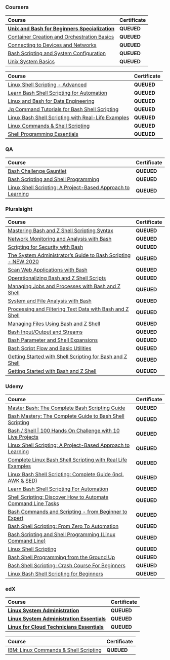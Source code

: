 ### Coursera

<div align="justify">

| Course | Certificate |
| :----- | :----- |
| [**Unix and Bash for Beginners Specialization**](https://www.coursera.org/specializations/unix-and-bash-for-beginners) | **QUEUED** |
| [Container Creation and Orchestration Basics](https://www.coursera.org/learn/codio-container-creation-and-orchestration-basics?specialization=unix-and-bash-for-beginners) | **QUEUED** |
| [Connecting to Devices and Networks](https://www.coursera.org/learn/codio-connecting-to-devices-and-networks?specialization=unix-and-bash-for-beginners) | **QUEUED** |
| [Bash Scripting and System Configuration](https://www.coursera.org/learn/codio-bash-scripting-and-system-configuration?specialization=unix-and-bash-for-beginners) | **QUEUED** |
| [Unix System Basics](https://www.coursera.org/learn/codio-unix-system-basics?specialization=unix-and-bash-for-beginners) | **QUEUED** |

</div>

<div align="justify">

| Course | Certificate |
| :----- | :----- |
| [Linux Shell Scripting - Advanced](https://www.coursera.org/learn/packt-linux-shell-scripting-advanced-wfinl) | **QUEUED** |
| [Learn Bash Shell Scripting for Automation](https://www.coursera.org/learn/packt-learn-bash-shell-scripting-for-automation-s2ztr) | **QUEUED** |
| [Linux and Bash for Data Engineering](https://www.coursera.org/learn/linux-and-bash-for-data-engineering-duke) | **QUEUED** |
| [Jq Command Tutorials for Bash Shell Scripting](https://www.coursera.org/learn/packt-jq-command-tutorials-for-bash-shell-scripting-np47k) | **QUEUED** |
| [Linux Bash Shell Scripting with Real-Life Examples](https://www.coursera.org/learn/packt-a-complete-course-on-linux-bash-shell-scripting-with-real-life-examp-icxwt) | **QUEUED** |
| [Linux Commands & Shell Scripting](https://www.coursera.org/learn/linux-commands-and-shell-scripting-bits) | **QUEUED** |
| [Shell Programming Essentials](https://www.coursera.org/learn/shell-programming-essentials) | **QUEUED** |

</div>

### QA

<div align="justify">

| Course | Certificate |
| :----- | :----- |
| [Bash Challenge Gauntlet](https://platform.qa.com/learning-paths/bash-challenge-gauntlet-7280/) | **QUEUED** |
| [Bash Scripting and Shell Programming](https://platform.qa.com/learning-paths/bash-scripting-and-shell-programming-3021/) | **QUEUED** |
| [Linux Shell Scripting: A Project-Based Approach to Learning](https://platform.qa.com/learning-paths/linux-shell-scripting-3094/) | **QUEUED** |

</div>

### Pluralsight

<div align="justify">

| Course | Certificate |
| :----- | :----- |
| [Mastering Bash and Z Shell Scripting Syntax](https://www.pluralsight.com/courses/mastering-bash-z-shell-scripting-syntax) | **QUEUED** |
| [Network Monitoring and Analysis with Bash](https://www.pluralsight.com/courses/bash-network-monitoring-analysis) | **QUEUED** |
| [Scripting for Security with Bash](https://www.pluralsight.com/courses/bash-security-scripting) | **QUEUED** |
| [The System Administrator’s Guide to Bash Scripting - NEW 2020](https://www.pluralsight.com/courses/the-system-administrators-guide-to-bash-scripting-new-2020) | **QUEUED** |
| [Scan Web Applications with Bash](https://www.pluralsight.com/courses/bash-scan-web-applications) | **QUEUED** |
| [Operationalizing Bash and Z Shell Scripts](https://www.pluralsight.com/courses/operationalizing-bash-z-shell-scripts) | **QUEUED** |
| [Managing Jobs and Processes with Bash and Z Shell](https://www.pluralsight.com/courses/managing-jobs-processes-bash-z-shell) | **QUEUED** |
| [System and File Analysis with Bash](https://www.pluralsight.com/courses/bash-system-file-analysis) | **QUEUED** |
| [Processing and Filtering Text Data with Bash and Z Shell](https://www.pluralsight.com/courses/processing-filtering-text-data-bash-z-shell) | **QUEUED** |
| [Managing Files Using Bash and Z Shell](https://www.pluralsight.com/courses/managing-files-using-bash-z-shell) | **QUEUED** |
| [Bash Input/Output and Streams](https://www.pluralsight.com/courses/bash-input-output-streams) | **QUEUED** |
| [Bash Parameter and Shell Expansions](https://www.pluralsight.com/courses/bash-parameter-shell-expansions) | **QUEUED** |
| [Bash Script Flow and Basic Utilities](https://www.pluralsight.com/courses/bash-script-flow-basic-utilities) | **QUEUED** |
| [Getting Started with Shell Scripting for Bash and Z Shell](https://www.pluralsight.com/courses/shell-scripting-bash-zshell-getting-started) | **QUEUED** |
| [Getting Started with Bash and Z Shell](https://www.pluralsight.com/courses/bash-zshell-getting-started) | **QUEUED** |

</div>

### Udemy

<div align="justify">

| Course | Certificate |
| :----- | :----- |
| [Master Bash: The Complete Bash Scripting Guide](https://www.udemy.com/course/master-bash-the-complete-bash-scripting-guide/) | **QUEUED** |
| [Bash Mastery: The Complete Guide to Bash Shell Scripting](https://www.udemy.com/course/bash-mastery/) | **QUEUED** |
| [Bash / Shell \| 100 Hands On Challenge with 10 Live Projects](https://www.udemy.com/course/bash-scripting-practice-questions-100-tasks-hands-on/) | **QUEUED** |
| [Linux Shell Scripting: A Project-Based Approach to Learning](https://www.udemy.com/course/linux-shell-scripting-projects/) | **QUEUED** |
| [Complete Linux Bash Shell Scripting with Real Life Examples](https://www.udemy.com/course/linux-bash-shell-scripting-through-real-life-examples/) | **QUEUED** |
| [Linux Bash Shell Scripting: Complete Guide (incl. AWK & SED)](https://www.udemy.com/course/linux-bash-shell-scripting-complete-guide-incl-awk-sed/) | **QUEUED** |
| [Learn Bash Shell Scripting For Automation](https://www.udemy.com/course/beginners-course-learn-bash-shell-scripting-for-automation/) | **QUEUED** |
| [Shell Scripting: Discover How to Automate Command Line Tasks](https://www.udemy.com/course/shell-scripting-linux/) | **QUEUED** |
| [Bash Commands and Scripting - from Beginner to Expert](https://www.udemy.com/course/bash-commands-and-scripting/) | **QUEUED** |
| [Bash Shell Scripting: From Zero To Automation](https://www.udemy.com/course/bash-shell-scripting-learn-by-creating-6-real-world-scripts/) | **QUEUED** |
| [Bash Scripting and Shell Programming (Linux Command Line)](https://www.udemy.com/course/bash-scripting/) | **QUEUED** |
| [Linux Shell Scripting](https://www.udemy.com/course/linux-shell-scripting-u/) | **QUEUED** |
| [Bash Shell Programming from the Ground Up](https://www.udemy.com/course/bash-shell-programming-from-the-ground-up/) | **QUEUED** |
| [Bash Shell Scripting: Crash Course For Beginners](https://www.udemy.com/course/bash-shell-scripting-crash-course-for-beginners/) | **QUEUED** |
| [Linux Bash Shell Scripting for Beginners](https://www.udemy.com/course/fast-track-to-shell-scripting-for-linux-admins/) | **QUEUED** |

</div>

### edX

<div align="justify">

| Course | Certificate |
| :----- | :----- |
[**Linux System Administration**](https://www.edx.org/certificates/professional-certificate/linuxfoundationx-linux-system-administration?index=product&queryId=734e93ec46deb506dc96c1245988c1d7&position=4) | **QUEUED** |
[**Linux System Administration Essentials**](https://www.edx.org/learn/computer-science/the-linux-foundation-linux-system-administration-essentials-2) | **QUEUED** |
[**Linux for Cloud Technicians Essentials**](https://www.edx.org/learn/computer-science/the-linux-foundation-linux-for-cloud-technicians-essentials) | **QUEUED** |

</div>

<div align="justify">

| Course | Certificate |
| :----- | :----- |
| [IBM: Linux Commands & Shell Scripting](https://www.edx.org/learn/linux/ibm-linux-commands-shell-scripting) | **QUEUED** |

</div>